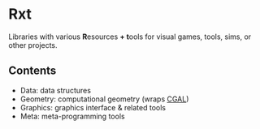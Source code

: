 Rxt
===

Libraries with various **R**esources **+ t**ools for visual games, tools, sims, or other projects.


Contents
--------

  * Data: data structures
  * Geometry: computational geometry (wraps [CGAL](https://www.cgal.org))
  * Graphics: graphics interface & related tools
  * Meta: meta-programming tools
